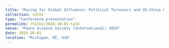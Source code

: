 ```yaml
---
title: "Racing for Global Influence: Political Turnovers and US-China Foreign Aid Competition"
collection: talks
type: "Conference presentation"
permalink: /talks/2024-10-01-talk
venue: "Peace Science Society (International) 2024"
date: 2024-10-01
location: "Michigan, MI, USA"
---
```



